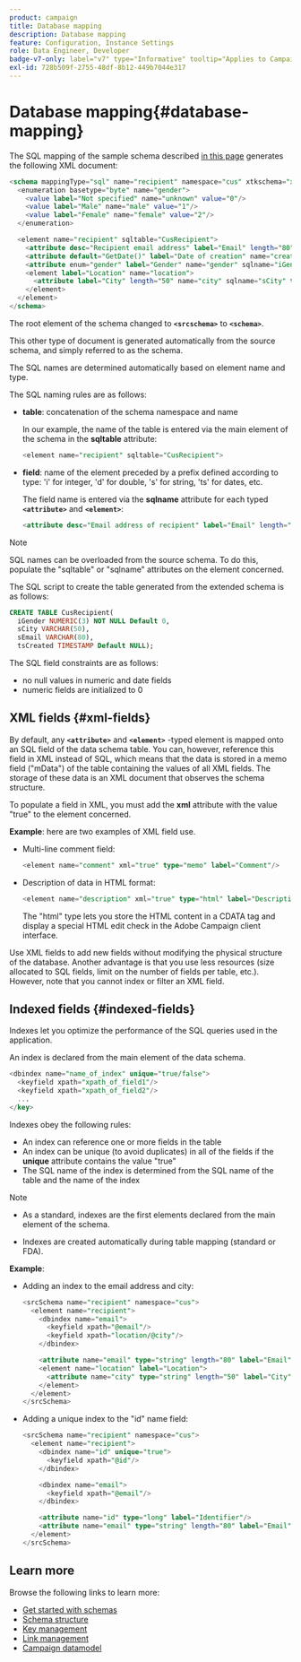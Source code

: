 ```yaml
---
product: campaign
title: Database mapping
description: Database mapping
feature: Configuration, Instance Settings
role: Data Engineer, Developer
badge-v7-only: label="v7" type="Informative" tooltip="Applies to Campaign Classic v7 only"
exl-id: 728b509f-2755-48df-8b12-449b7044e317
---
```

# Database mapping{#database-mapping}

The SQL mapping of the sample schema described [in this page](schema-structure.md) generates the following XML document:

```sql
<schema mappingType="sql" name="recipient" namespace="cus" xtkschema="xtk:schema">
  <enumeration basetype="byte" name="gender">    
    <value label="Not specified" name="unknown" value="0"/>    
    <value label="Male" name="male" value="1"/>    
    <value label="Female" name="female" value="2"/> 
  </enumeration>  

  <element name="recipient" sqltable="CusRecipient">    
    <attribute desc="Recipient email address" label="Email" length="80" name="email" sqlname="sEmail" type="string"/>    
    <attribute default="GetDate()" label="Date of creation" name="created" sqlname="tsCreated" type="datetime"/>    
    <attribute enum="gender" label="Gender" name="gender" sqlname="iGender" type="byte"/>    
    <element label="Location" name="location">      
      <attribute label="City" length="50" name="city" sqlname="sCity" type="string" userEnum="city"/>    
    </element>  
  </element>
</schema>
```

The root element of the schema changed to **`<srcschema>`** to **`<schema>`**.

This other type of document is generated automatically from the source schema, and simply referred to as the schema.

The SQL names are determined automatically based on element name and type.

The SQL naming rules are as follows:

* **table**: concatenation of the schema namespace and name

  In our example, the name of the table is entered via the main element of the schema in the **sqltable** attribute:

  ```sql
  <element name="recipient" sqltable="CusRecipient">
  ```

* **field**: name of the element preceded by a prefix defined according to type: 'i' for integer, 'd' for double, 's' for string, 'ts' for dates, etc.

  The field name is entered via the **sqlname** attribute for each typed **`<attribute>`** and **`<element>`**:

  ```sql
  <attribute desc="Email address of recipient" label="Email" length="80" name="email" sqlname="sEmail" type="string"/> 
  ```

>[!NOTE]
>
>SQL names can be overloaded from the source schema. To do this, populate the "sqltable" or "sqlname" attributes on the element concerned.

The SQL script to create the table generated from the extended schema is as follows:

```sql
CREATE TABLE CusRecipient(
  iGender NUMERIC(3) NOT NULL Default 0,   
  sCity VARCHAR(50),   
  sEmail VARCHAR(80),
  tsCreated TIMESTAMP Default NULL);
```

The SQL field constraints are as follows:

* no null values in numeric and date fields
* numeric fields are initialized to 0

## XML fields {#xml-fields}

By default, any  **`<attribute>`** and **`<element>`** -typed element is mapped onto an SQL field of the data schema table. You can, however, reference this field in XML instead of SQL, which means that the data is stored in a memo field ("mData") of the table containing the values of all XML fields. The storage of these data is an XML document that observes the schema structure.

To populate a field in XML, you must add the **xml** attribute with the value "true" to the element concerned.

**Example**: here are two examples of XML field use.

* Multi-line comment field:

  ```sql
  <element name="comment" xml="true" type="memo" label="Comment"/>
  ```

* Description of data in HTML format:

  ```sql
  <element name="description" xml="true" type="html" label="Description"/>
  ```

  The "html" type lets you store the HTML content in a CDATA tag and display a special HTML edit check in the Adobe Campaign client interface.

Use XML fields to add new fields without modifying the physical structure of the database. Another advantage is that you use less resources (size allocated to SQL fields, limit on the number of fields per table, etc.). However, note that you cannot index or filter an XML field.

## Indexed fields {#indexed-fields}

Indexes let you optimize the performance of the SQL queries used in the application.

An index is declared from the main element of the data schema.

```sql
<dbindex name="name_of_index" unique="true/false">
  <keyfield xpath="xpath_of_field1"/>
  <keyfield xpath="xpath_of_field2"/>
  ...
</key>
```

Indexes obey the following rules:

* An index can reference one or more fields in the table
* An index can be unique (to avoid duplicates) in all of the fields if the **unique** attribute contains the value "true"
* The SQL name of the index is determined from the SQL name of the table and the name of the index

>[!NOTE]
>
>* As a standard, indexes are the first elements declared from the main element of the schema.
>
>* Indexes are created automatically during table mapping (standard or FDA).

**Example**:

* Adding an index to the email address and city:

  ```sql
  <srcSchema name="recipient" namespace="cus">
    <element name="recipient">
      <dbindex name="email">
        <keyfield xpath="@email"/> 
        <keyfield xpath="location/@city"/> 
      </dbindex>
  
      <attribute name="email" type="string" length="80" label="Email" desc="Email address of recipient"/>
      <element name="location" label="Location">
        <attribute name="city" type="string" length="50" label="City" userEnum="city"/>
      </element>
    </element>
  </srcSchema>
  ```

* Adding a unique index to the "id" name field:

  ```sql
  <srcSchema name="recipient" namespace="cus">
    <element name="recipient">
      <dbindex name="id" unique="true">
        <keyfield xpath="@id"/> 
      </dbindex>
  
      <dbindex name="email">
        <keyfield xpath="@email"/> 
      </dbindex>
  
      <attribute name="id" type="long" label="Identifier"/>
      <attribute name="email" type="string" length="80" label="Email" desc="Email address of recipient"/>
    </element>
  </srcSchema>
  ```

## Learn more

Browse the following links to learn more:

* [Get started with schemas](about-schema-reference.md)
* [Schema structure](schema-structure.md)
* [Key management](database-keys.md)
* [Link management](database-links.md)
* [Campaign datamodel](about-data-model.md)